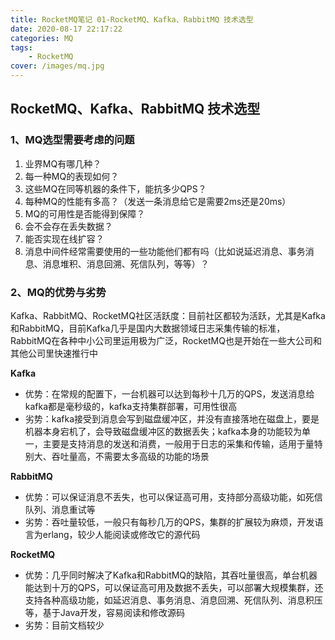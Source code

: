 ```yaml
---
title: RocketMQ笔记 01-RocketMQ、Kafka、RabbitMQ 技术选型
date: 2020-08-17 22:17:22
categories: MQ
tags:
	- RocketMQ
cover: /images/mq.jpg
---
```


## RocketMQ、Kafka、RabbitMQ 技术选型

### 1、MQ选型需要考虑的问题

1. 业界MQ有哪几种？
2. 每一种MQ的表现如何？
3. 这些MQ在同等机器的条件下，能抗多少QPS？
4. 每种MQ的性能有多高？（发送一条消息给它是需要2ms还是20ms）
5. MQ的可用性是否能得到保障？
6. 会不会存在丢失数据？
7. 能否实现在线扩容？
8. 消息中间件经常需要使用的一些功能他们都有吗（比如说延迟消息、事务消息、消息堆积、消息回溯、死信队列，等等）？

### 2、MQ的优势与劣势

Kafka、RabbitMQ、RocketMQ社区活跃度：目前社区都较为活跃，尤其是Kafka和RabbitMQ，目前Kafka几乎是国内大数据领域日志采集传输的标准，RabbitMQ在各种中小公司里运用极为广泛，RocketMQ也是开始在一些大公司和其他公司里快速推行中

**Kafka**

- 优势：在常规的配置下，一台机器可以达到每秒十几万的QPS，发送消息给kafka都是毫秒级的，kafka支持集群部署，可用性很高
- 劣势：kafka接受到消息会写到磁盘缓冲区，并没有直接落地在磁盘上，要是机器本身宕机了，会导致磁盘缓冲区的数据丢失；kafka本身的功能较为单一，主要是支持消息的发送和消费，一般用于日志的采集和传输，适用于量特别大、吞吐量高，不需要太多高级的功能的场景

**RabbitMQ**

- 优势：可以保证消息不丢失，也可以保证高可用，支持部分高级功能，如死信队列、消息重试等
- 劣势：吞吐量较低，一般只有每秒几万的QPS，集群的扩展较为麻烦，开发语言为erlang，较少人能阅读或修改它的源代码

**RocketMQ**

- 优势：几乎同时解决了Kafka和RabbitMQ的缺陷，其吞吐量很高，单台机器能达到十万的QPS，可以保证高可用及数据不丢失，可以部署大规模集群，还支持各种高级功能，如延迟消息、事务消息、消息回溯、死信队列、消息积压等，基于Java开发，容易阅读和修改源码
- 劣势：目前文档较少

